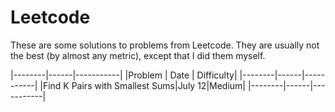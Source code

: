 # Leetcode

These are some solutions to problems from Leetcode.  They are usually not the best (by almost any metric), except that I did them myself.

|--------|------|-----------|
|Problem | Date | Difficulty|
|--------|------|-----------|
|Find K Pairs with Smallest Sums|July 12|Medium|
|--------|------|-----------|


